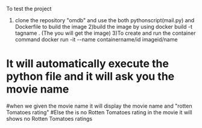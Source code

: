 To test the project 
1) clone the repository "omdb" and use the both pythonscript(mail.py) and Dockerfile to build the image 
2)build the image by using docker build -t tagname . (The you will get the image)
3)To create and run the container command docker run -it --name containername/id  imageid/name
# It will automatically execute the python file and it will ask you the movie name 
#when we given the movie name it will display the movie name and "rotten Tomatoes rating"
#Else the is no Rotten Tomatoes rating in the movie it will shows no Rotten Tomatoes ratings 
